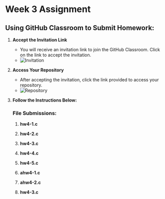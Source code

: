 # Week 3 Assignment

## Using GitHub Classroom to Submit Homework:

1. **Accept the Invitation Link**
   - You will receive an invitation link to join the GitHub Classroom. Click on the link to accept the invitation.
   - ![Invitation](https://github.com/user-attachments/assets/8379b460-b13d-4835-abfe-737f237aef12)
  
2. **Access Your Repository**
   - After accepting the invitation, click the link provided to access your repository.
   - ![Repository](https://github.com/user-attachments/assets/e3f80e25-bc79-4142-97f9-6423bc252799)

3. **Follow the Instructions Below:**

   ### File Submissions:
   
   1. **hw4-1.c**


   2. **hw4-2.c**

   3. **hw4-3.c**


   4. **hw4-4.c**


   5. **hw4-5.c**


   6. **ahw4-1.c**


   7. **ahw4-2.c**


   8. **hw4-3.c**
    


 
